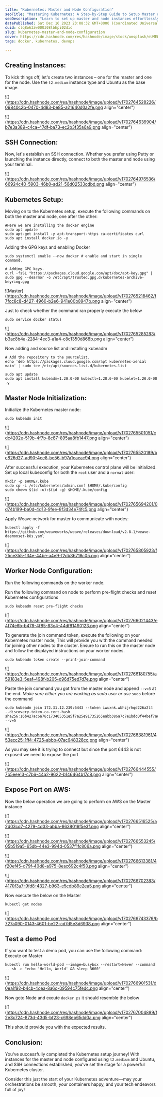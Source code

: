 ```yaml
---
title: "Kubernetes: Master and Node Configuration"
seoTitle: "Mastering Kubernetes: A Step-by-Step Guide to Setup Master and Node"
seoDescription: "Learn to set up master and node instances effortlessly using Ubuntu on AWS t2.medium."
datePublished: Sat Dec 16 2023 23:08:32 GMT+0000 (Coordinated Universal Time)
cuid: clq8o63zw000308lbhpi02dic
slug: kubernetes-master-and-node-configuration
cover: https://cdn.hashnode.com/res/hashnode/image/stock/unsplash/eUMEWE-7Ewg/upload/38f6e01fa6d0df482bb96ef0020be176.jpeg
tags: docker, kubernetes, devops

---
```


## Creating Instances:

To kick things off, let's create two instances – one for the master and one for the node. Use the `t2.medium` instance type and Ubuntu as the base image.

![](https://cdn.hashnode.com/res/hashnode/image/upload/v1702764528226/09840c2b-0470-4d83-be85-a21640d0a2fe.png align="center")

![](https://cdn.hashnode.com/res/hashnode/image/upload/v1702764639904/b7e3a389-c4ca-47df-ba73-ec2b3f35a6a9.png align="center")

## SSH Connection:

Now, let's establish an SSH connection. Whether you prefer using Putty or launching the instance directly, connect to both the master and node using your terminal.

![](https://cdn.hashnode.com/res/hashnode/image/upload/v1702764976536/66924c40-5903-46b0-ad21-56d02533cdbd.png align="center")

## Kubernetes Setup:

Moving on to the Kubernetes setup, execute the following commands on both the master and node, one after the other:

```plaintext
#Here we are installing the docker engine
sudo apt update
sudo apt-get install -y apt-transport-https ca-certificates curl
sudo apt install docker.io -y
```

Adding the GPG keys and enabling Docker

```plaintext
sudo systemctl enable --now docker # enable and start in single command.

# Adding GPG keys.
curl -fsSL "https://packages.cloud.google.com/apt/doc/apt-key.gpg" | sudo gpg --dearmor -o /etc/apt/trusted.gpg.d/kubernetes-archive-keyring.gpg
```

![Master](https://cdn.hashnode.com/res/hashnode/image/upload/v1702765218462/f7fcc8c8-d427-4960-b2e6-941e00b8947b.png align="center")

Just to check whether the command ran properly execute the below

```plaintext
sudo service docker status
```

![](https://cdn.hashnode.com/res/hashnode/image/upload/v1702765285283/b3ac8b4a-2284-4ec3-a1a4-c8c1350d868b.png align="center")

Now adding and source list and installing kubeadm

```plaintext
# Add the repository to the sourcelist.
echo 'deb https://packages.cloud.google.com/apt kubernetes-xenial main' | sudo tee /etc/apt/sources.list.d/kubernetes.list

sudo apt update 
sudo apt install kubeadm=1.20.0-00 kubectl=1.20.0-00 kubelet=1.20.0-00 -y
```

## Master Node Initialization:

Initialize the Kubernetes master node:

```plaintext
sudo kubeadm init
```

![](https://cdn.hashnode.com/res/hashnode/image/upload/v1702765501051/cdc4202e-519b-4f7b-8c87-895aa8fb1447.png align="center")

![](https://cdn.hashnode.com/res/hashnode/image/upload/v1702765520189/bc826d27-ad90-4ce8-be56-b97a1caeac94.png align="center")

After successful execution, your Kubernetes control plane will be initialized. Set up local kubeconfig for both the `root` user and a `normal` user:

```plaintext
mkdir -p $HOME/.kube
sudo cp -i /etc/kubernetes/admin.conf $HOME/.kube/config
sudo chown $(id -u):$(id -g) $HOME/.kube/config
```

![](https://cdn.hashnode.com/res/hashnode/image/upload/v1702765694201/0d74b199-ba0d-4d13-9fee-8f3d34e74fc5.png align="center")

Apply Weave network for master to communicate with nodes:

```plaintext
kubectl apply -f https://github.com/weaveworks/weave/releases/download/v2.8.1/weave-daemonset-k8s.yaml
```

![](https://cdn.hashnode.com/res/hashnode/image/upload/v1702765805923/f25ce355-134e-44be-a4e9-f2db36718c05.png align="center")

## Worker Node Configuration:

Run the following commands on the worker node.

Run the following command on node to perform pre-flight checks and reset Kubernetes configurations

```plaintext
sudo kubeadm reset pre-flight checks
```

![](https://cdn.hashnode.com/res/hashnode/image/upload/v1702766021443/e4f74e6b-b478-4f85-83c4-44df81490123.png align="center")

To generate the join command token, execute the following on your Kubernetes master node, This will provide you with the command needed for joining other nodes to the cluster. Ensure to run this on the master node and follow the displayed instructions on your worker nodes.

```plaintext
sudo kubeadm token create --print-join-command
```

![](https://cdn.hashnode.com/res/hashnode/image/upload/v1702766180755/a59183e3-5eaf-498f-b205-d96d75ed7d7e.png align="center")

Paste the join command you got from the master node and append `--v=5` at the end. *Make sure either you are working as sudo user or use* `sudo` before the command

```plaintext
sudo kubeadm join 172.31.12.239:6443 --token iwuxnk.wbhzjrhqd226a2l4     --discovery-token-ca-cert-hash sha256:16b427ac6a78c173405351e5f7a25e91735265eabb386a7c7e1bdc0f44bef7ad --v=5
```

![](https://cdn.hashnode.com/res/hashnode/image/upload/v1702766381961/453ecc25-1ff4-4725-abbb-07ac648328cc.png align="center")

As you may see it is trying to connect but since the port 6443 is not exposed we need to expose the port

![](https://cdn.hashnode.com/res/hashnode/image/upload/v1702766444555/7b5eee13-c7b6-44a2-9622-b146464b17c8.png align="center")

## Expose Port on AWS:

Now the below operation we are going to perform on AWS on the Master instance

![](https://cdn.hashnode.com/res/hashnode/image/upload/v1702766516525/a2d03cd7-4279-4d33-abba-9638019f5e3f.png align="center")

![](https://cdn.hashnode.com/res/hashnode/image/upload/v1702766553245/05b519a5-65db-44e3-994d-0537f1fc806a.png align="center")

![](https://cdn.hashnode.com/res/hashnode/image/upload/v1702766613381/4f20ef45-d79f-40d8-a975-8eac692c4f53.png align="center")

![](https://cdn.hashnode.com/res/hashnode/image/upload/v1702766702383/4170f3a7-9fd8-4327-b963-e5cdb89e2ea5.png align="center")

Now execute the below on the Master

```plaintext
kubectl get nodes
```

![](https://cdn.hashnode.com/res/hashnode/image/upload/v1702766743376/b727a090-0143-4601-be22-cd7d5e3d6938.png align="center")

## Test a demo Pod

If you want to test a demo pod, you can use the following command: Execute on Master

```plaintext
kubectl run hello-world-pod --image=busybox --restart=Never --command -- sh -c "echo 'Hello, World' && sleep 3600"
```

![](https://cdn.hashnode.com/res/hashnode/image/upload/v1702766901531/d0ea1f92-b4cb-4cea-8a6c-09594c75fedc.png align="center")

Now goto Node and excute `docker ps` it should resemble the below

![](https://cdn.hashnode.com/res/hashnode/image/upload/v1702767004889/f2e3c724-873d-43d5-bf23-c698eb65dd0a.png align="center")

This should provide you with the expected results.

## Conclusion:

You've successfully completed the Kubernetes setup journey! With instances for the master and node configured using `t2.medium` and Ubuntu, and SSH connections established, you've set the stage for a powerful Kubernetes cluster.

Consider this just the start of your Kubernetes adventure—may your orchestrations be smooth, your containers happy, and your tech endeavors full of joy!